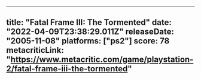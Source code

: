 
---
title: "Fatal Frame III: The Tormented"
date: "2022-04-09T23:38:29.011Z"
releaseDate: "2005-11-08"
platforms: ["ps2"]
score: 78
metacriticLink: "https://www.metacritic.com/game/playstation-2/fatal-frame-iii-the-tormented"
---
